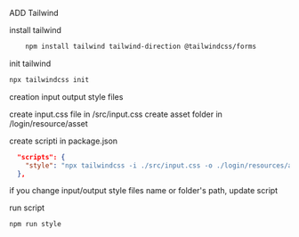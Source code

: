 
ADD Tailwind

install tailwind
``` sh
    npm install tailwind tailwind-direction @tailwindcss/forms
```

init tailwind
``` sh
npx tailwindcss init
```

creation input output style files

create input.css file in /src/input.css
create asset folder in /login/resource/asset

create scripti in package.json
``` json
  "scripts": {
    "style": "npx tailwindcss -i ./src/input.css -o ./login/resources/assets/output.css --watch",
  },
```
if you change input/output style files name or folder's path, update script

run script
``` sh
npm run style
```
